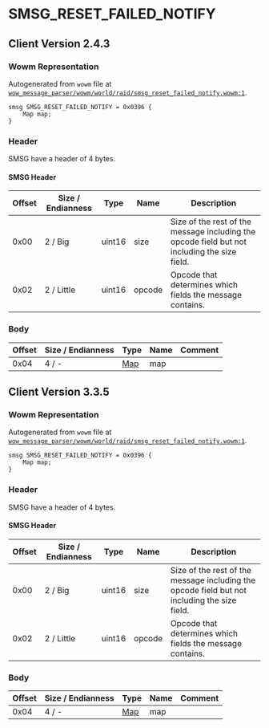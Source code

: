 # SMSG_RESET_FAILED_NOTIFY

## Client Version 2.4.3

### Wowm Representation

Autogenerated from `wowm` file at [`wow_message_parser/wowm/world/raid/smsg_reset_failed_notify.wowm:1`](https://github.com/gtker/wow_messages/tree/main/wow_message_parser/wowm/world/raid/smsg_reset_failed_notify.wowm#L1).
```rust,ignore
smsg SMSG_RESET_FAILED_NOTIFY = 0x0396 {
    Map map;
}
```
### Header

SMSG have a header of 4 bytes.

#### SMSG Header

| Offset | Size / Endianness | Type   | Name   | Description |
| ------ | ----------------- | ------ | ------ | ----------- |
| 0x00   | 2 / Big           | uint16 | size   | Size of the rest of the message including the opcode field but not including the size field.|
| 0x02   | 2 / Little        | uint16 | opcode | Opcode that determines which fields the message contains.|

### Body

| Offset | Size / Endianness | Type | Name | Comment |
| ------ | ----------------- | ---- | ---- | ------- |
| 0x04 | 4 / - | [Map](map.md) | map |  |

## Client Version 3.3.5

### Wowm Representation

Autogenerated from `wowm` file at [`wow_message_parser/wowm/world/raid/smsg_reset_failed_notify.wowm:1`](https://github.com/gtker/wow_messages/tree/main/wow_message_parser/wowm/world/raid/smsg_reset_failed_notify.wowm#L1).
```rust,ignore
smsg SMSG_RESET_FAILED_NOTIFY = 0x0396 {
    Map map;
}
```
### Header

SMSG have a header of 4 bytes.

#### SMSG Header

| Offset | Size / Endianness | Type   | Name   | Description |
| ------ | ----------------- | ------ | ------ | ----------- |
| 0x00   | 2 / Big           | uint16 | size   | Size of the rest of the message including the opcode field but not including the size field.|
| 0x02   | 2 / Little        | uint16 | opcode | Opcode that determines which fields the message contains.|

### Body

| Offset | Size / Endianness | Type | Name | Comment |
| ------ | ----------------- | ---- | ---- | ------- |
| 0x04 | 4 / - | [Map](map.md) | map |  |

